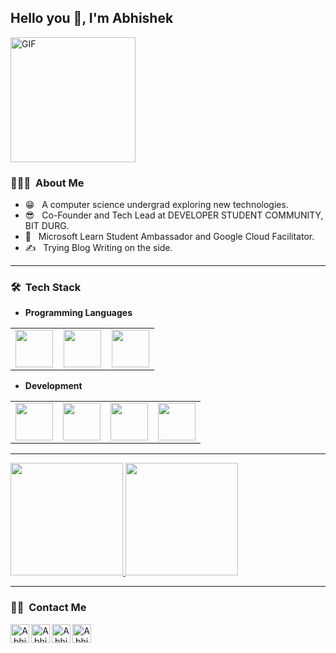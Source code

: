 <h2> Hello you 👋, I'm Abhishek</h2>
<img alt="GIF" src="https://media.giphy.com/media/l3q2GDh3wQqVWSiGY/giphy.gif" width = 200/>

<h3> 🧝🏻‍💻 &nbsp;About Me </h3>

- 😁 &nbsp; A computer science undergrad exploring new technologies.
- 😎 &nbsp; Co-Founder and Tech Lead at DEVELOPER STUDENT COMMUNITY, BIT DURG.
- 🌱 &nbsp; Microsoft Learn Student Ambassador and Google Cloud Facilitator.
- ✍️ &nbsp; Trying Blog Writing on the side.

---------------------------------------------------------------------------------------------------------------------------------------------------------------------------------
<h3> 🛠 &nbsp;Tech Stack</h3>

- **Programming Languages**
<table>
<tbody>
 <tr>
<td align="center" width="33%">
<img height=60px src="https://www.vectorlogo.zone/logos/javascript/javascript-horizontal.svg"> 
</td>
<td align="center" width="33%">
<img height=60px src="https://www.vectorlogo.zone/logos/java/java-ar21.svg"> 
</td>
<td align="center" width="33%">
<img height=60px src="https://www.vectorlogo.zone/logos/python/python-ar21.svg"> 
</td>
</tr>
</tbody>
</table>


- **Development**
<table>
<tbody>
 <tr>
<td align="center" width="25%">
<img height=60px src="https://www.vectorlogo.zone/logos/reactjs/reactjs-ar21.svg"> 
</td>
<td align="center" width="25%">
<img height=60px src="https://www.vectorlogo.zone/logos/nodejs/nodejs-ar21.svg"> 
</td>
<td align="center" width="25%">
<img height=60px src="https://www.vectorlogo.zone/logos/firebase/firebase-ar21.svg"> 
</td>
 <td align="center" width="25%">
<img height=60px src="https://www.vectorlogo.zone/logos/djangoproject/djangoproject-ar21.svg"> 
</td>
</tr>
</tbody>
</table>

---------------------------------------------------------------------------------------------------------------------------------------------------------------------------------

<a href="https://github.com/AVS1508">
  <img height="180em" src="https://github-readme-stats.vercel.app/api?username=fazer1929&theme=radical&show_icons=true" />
  <img height="180em" src="https://github-readme-stats.vercel.app/api/top-langs/?username=fazer1929&theme=radical&layout=compact" />
</a>

<br/>

---------------------------------------------------------------------------------------------------------------------------------------------------------------------------------
<h3> 🤝🏻 &nbsp;Contact Me </h3>

<p align="center">
  
<a href="https://abhishekagrawal.netlify.app/">
  <img align="left" alt="Abhishek's Website" width="30px" src="https://img.icons8.com/pastel-glyph/64/000000/web-design--v2.png" />
</a>
 <a href="https://twitter.com/fazer1929">
  <img align="left" alt="Abhishek's Twitter" width="30px" src="https://cdn.jsdelivr.net/npm/simple-icons@v3/icons/twitter.svg" />
</a>
<a href="https://www.linkedin.com/in/abhishekagrawal1929/">
  <img align="left" alt="Abhishek's LinkedIn" width="30px" src="https://cdn.jsdelivr.net/npm/simple-icons@v3/icons/linkedin.svg" />
</a>
<a href="https://github.com/fazer1929">
  <img align="left" alt="Abhishek's Github" width="30px" src="https://cdn.jsdelivr.net/npm/simple-icons@v3/icons/github.svg" />
</a>
</p>
